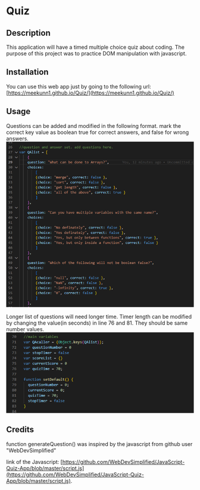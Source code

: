 # Quiz

## Description

This application will have a timed multiple choice quiz about coding.
The purpose of this project was to practice DOM manipulation with javascript.
## Installation

You can use this web app just by going to the following url:
[https://meekunn1.github.io/Quiz/](https://meekunn1.github.io/Quiz/)

## Usage

Questions can be added and modified in the following format.
mark the correct key value as boolean true for correct answers, and false
for wrong answers.
![Focusing Javascript lines 27 to 36](assets/pics/add_question_set.png)

Longer list of questions will need longer time. Timer length can be modified by changing the value(in seconds) in line 76 and 81.
They should be same number values.
![Focusing Javascript lines 71 to 82](assets/pics/change_time.png)
## Credits

function generateQuestion() was inspired by the javascript from  github user "WebDevSimplified"

link of the Javascript:
[https://github.com/WebDevSimplified/JavaScript-Quiz-App/blob/master/script.js](https://github.com/WebDevSimplified/JavaScript-Quiz-App/blob/master/script.js).
